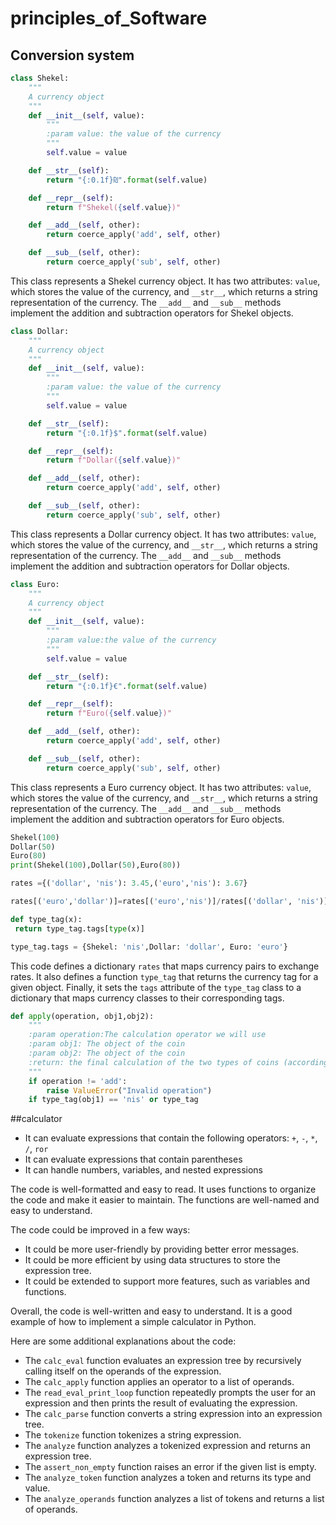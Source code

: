 # principles_of_Software


## Conversion system

```python
class Shekel:
    """
    A currency object
    """
    def __init__(self, value):
        """
        :param value: the value of the currency
        """
        self.value = value

    def __str__(self):
        return "{:0.1f}₪".format(self.value)

    def __repr__(self):
        return f"Shekel({self.value})"

    def __add__(self, other):
        return coerce_apply('add', self, other)

    def __sub__(self, other):
        return coerce_apply('sub', self, other)

```

This class represents a Shekel currency object. It has two attributes: `value`, which stores the value of the currency, and `__str__`, which returns a string representation of the currency. The `__add__` and `__sub__` methods implement the addition and subtraction operators for Shekel objects.

```python
class Dollar:
    """
    A currency object
    """
    def __init__(self, value):
        """
        :param value: the value of the currency
        """
        self.value = value

    def __str__(self):
        return "{:0.1f}$".format(self.value)

    def __repr__(self):
        return f"Dollar({self.value})"

    def __add__(self, other):
        return coerce_apply('add', self, other)

    def __sub__(self, other):
        return coerce_apply('sub', self, other)

```

This class represents a Dollar currency object. It has two attributes: `value`, which stores the value of the currency, and `__str__`, which returns a string representation of the currency. The `__add__` and `__sub__` methods implement the addition and subtraction operators for Dollar objects.

```python
class Euro:
    """
    A currency object
    """
    def __init__(self, value):
        """
        :param value:the value of the currency
        """
        self.value = value

    def __str__(self):
        return "{:0.1f}€".format(self.value)

    def __repr__(self):
        return f"Euro({self.value})"

    def __add__(self, other):
        return coerce_apply('add', self, other)

    def __sub__(self, other):
        return coerce_apply('sub', self, other)

```

This class represents a Euro currency object. It has two attributes: `value`, which stores the value of the currency, and `__str__`, which returns a string representation of the currency. The `__add__` and `__sub__` methods implement the addition and subtraction operators for Euro objects.

```python
Shekel(100)
Dollar(50)
Euro(80)
print(Shekel(100),Dollar(50),Euro(80))

rates ={('dollar', 'nis'): 3.45,('euro','nis'): 3.67}

rates[('euro','dollar')]=rates[('euro','nis')]/rates[('dollar', 'nis')]

def type_tag(x):
 return type_tag.tags[type(x)]

type_tag.tags = {Shekel: 'nis',Dollar: 'dollar', Euro: 'euro'}

```

This code defines a dictionary `rates` that maps currency pairs to exchange rates. It also defines a function `type_tag` that returns the currency tag for a given object. Finally, it sets the `tags` attribute of the `type_tag` class to a dictionary that maps currency classes to their corresponding tags.

```python
def apply(operation, obj1,obj2):
    """
    :param operation:The calculation operator we will use
    :param obj1: The object of the coin
    :param obj2: The object of the coin
    :return: the final calculation of the two types of coins (according to the operator)
    """
    if operation != 'add':
        raise ValueError("Invalid operation")
    if type_tag(obj1) == 'nis' or type_tag
```


##calculator

* It can evaluate expressions that contain the following operators: `+`, `-`, `*`, `/`, `ror`
* It can evaluate expressions that contain parentheses
* It can handle numbers, variables, and nested expressions

The code is well-formatted and easy to read. It uses functions to organize the code and make it easier to maintain. The functions are well-named and easy to understand.

The code could be improved in a few ways:

* It could be more user-friendly by providing better error messages.
* It could be more efficient by using data structures to store the expression tree.
* It could be extended to support more features, such as variables and functions.

Overall, the code is well-written and easy to understand. It is a good example of how to implement a simple calculator in Python.

Here are some additional explanations about the code:

* The `calc_eval` function evaluates an expression tree by recursively calling itself on the operands of the expression.
* The `calc_apply` function applies an operator to a list of operands.
* The `read_eval_print_loop` function repeatedly prompts the user for an expression and then prints the result of evaluating the expression.
* The `calc_parse` function converts a string expression into an expression tree.
* The `tokenize` function tokenizes a string expression.
* The `analyze` function analyzes a tokenized expression and returns an expression tree.
* The `assert_non_empty` function raises an error if the given list is empty.
* The `analyze_token` function analyzes a token and returns its type and value.
* The `analyze_operands` function analyzes a list of tokens and returns a list of operands.
